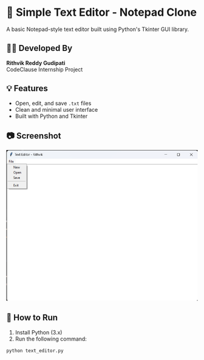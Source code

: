 # 📝 Simple Text Editor - Notepad Clone

A basic Notepad-style text editor built using Python's Tkinter GUI library.

## 👨‍💻 Developed By
**Rithvik Reddy Gudipati**  
CodeClause Internship Project

## 💡 Features
- Open, edit, and save `.txt` files
- Clean and minimal user interface
- Built with Python and Tkinter

## 📷 Screenshot
![alt text](image.png)

## 🚀 How to Run

1. Install Python (3.x)
2. Run the following command:

```bash
python text_editor.py
